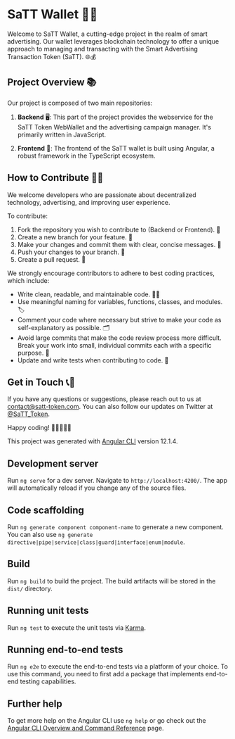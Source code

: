 # SaTT Wallet 🚀💼

Welcome to SaTT Wallet, a cutting-edge project in the realm of smart advertising. Our wallet leverages blockchain technology to offer a unique approach to managing and transacting with the Smart Advertising Transaction Token (SaTT). 🌐💰

## Project Overview 📚

Our project is composed of two main repositories:

1. **Backend** 🖥️: This part of the project provides the webservice for the SaTT Token WebWallet and the advertising campaign manager. It's primarily written in JavaScript.

2. **Frontend** 🎨: The frontend of the SaTT wallet is built using Angular, a robust framework in the TypeScript ecosystem.

## How to Contribute 💪🔧

We welcome developers who are passionate about decentralized technology, advertising, and improving user experience.

To contribute:

1. Fork the repository you wish to contribute to (Backend or Frontend). 🍴
2. Create a new branch for your feature. 🌿
3. Make your changes and commit them with clear, concise messages. 📝
4. Push your changes to your branch. 🚀
5. Create a pull request. 🙏

We strongly encourage contributors to adhere to best coding practices, which include:

- Write clean, readable, and maintainable code. 🧹✨
- Use meaningful naming for variables, functions, classes, and modules. 🏷️
- Comment your code where necessary but strive to make your code as self-explanatory as possible. 🗂️
- Avoid large commits that make the code review process more difficult. Break your work into small, individual commits each with a specific purpose. 🧩
- Update and write tests when contributing to code. 🧪

## Get in Touch 📞📧

If you have any questions or suggestions, please reach out to us at contact@satt-token.com. You can also follow our updates on Twitter at [@SaTT_Token](https://twitter.com/SaTT_Token).

Happy coding! 🎉👩‍💻👨‍💻

This project was generated with [Angular CLI](https://github.com/angular/angular-cli) version 12.1.4.

## Development server

Run `ng serve` for a dev server. Navigate to `http://localhost:4200/`. The app will automatically reload if you change any of the source files.

## Code scaffolding

Run `ng generate component component-name` to generate a new component. You can also use `ng generate directive|pipe|service|class|guard|interface|enum|module`.

## Build

Run `ng build` to build the project. The build artifacts will be stored in the `dist/` directory.

## Running unit tests

Run `ng test` to execute the unit tests via [Karma](https://karma-runner.github.io).

## Running end-to-end tests

Run `ng e2e` to execute the end-to-end tests via a platform of your choice. To use this command, you need to first add a package that implements end-to-end testing capabilities.

## Further help

To get more help on the Angular CLI use `ng help` or go check out the [Angular CLI Overview and Command Reference](https://angular.io/cli) page.
